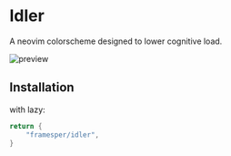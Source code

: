 # Idler

A neovim colorscheme designed to lower cognitive load.

![preview](https://github.com/abql/idler/assets/64753993/47f408a2-d27d-4ba2-92c7-430dac950cb5)

## Installation

with lazy:

```lua
return {
    "framesper/idler",
}
```
